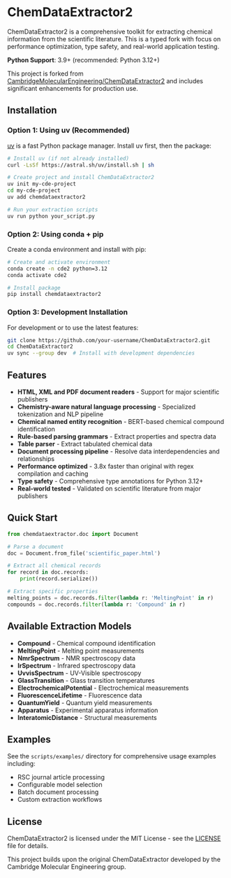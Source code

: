 ChemDataExtractor2
==================

ChemDataExtractor2 is a comprehensive toolkit for extracting chemical information from the scientific literature. This is a typed fork with focus on performance optimization, type safety, and real-world application testing.

**Python Support**: 3.9+ (recommended: Python 3.12+)

This project is forked from [CambridgeMolecularEngineering/ChemDataExtractor2](https://github.com/CambridgeMolecularEngineering/ChemDataExtractor2) and includes significant enhancements for production use.

## Installation

### Option 1: Using uv (Recommended)

[uv](https://docs.astral.sh/uv/) is a fast Python package manager. Install uv first, then the package:

```bash
# Install uv (if not already installed)
curl -LsSf https://astral.sh/uv/install.sh | sh

# Create project and install ChemDataExtractor2
uv init my-cde-project
cd my-cde-project
uv add chemdataextractor2

# Run your extraction scripts
uv run python your_script.py
```

### Option 2: Using conda + pip

Create a conda environment and install with pip:

```bash
# Create and activate environment
conda create -n cde2 python=3.12
conda activate cde2

# Install package
pip install chemdataextractor2
```

### Option 3: Development Installation

For development or to use the latest features:

```bash
git clone https://github.com/your-username/ChemDataExtractor2.git
cd ChemDataExtractor2
uv sync --group dev  # Install with development dependencies
```

## Features

- **HTML, XML and PDF document readers** - Support for major scientific publishers
- **Chemistry-aware natural language processing** - Specialized tokenization and NLP pipeline
- **Chemical named entity recognition** - BERT-based chemical compound identification
- **Rule-based parsing grammars** - Extract properties and spectra data
- **Table parser** - Extract tabulated chemical data
- **Document processing pipeline** - Resolve data interdependencies and relationships
- **Performance optimized** - 3.8x faster than original with regex compilation and caching
- **Type safety** - Comprehensive type annotations for Python 3.12+
- **Real-world tested** - Validated on scientific literature from major publishers

## Quick Start

```python
from chemdataextractor.doc import Document

# Parse a document
doc = Document.from_file('scientific_paper.html')

# Extract all chemical records
for record in doc.records:
    print(record.serialize())

# Extract specific properties
melting_points = doc.records.filter(lambda r: 'MeltingPoint' in r)
compounds = doc.records.filter(lambda r: 'Compound' in r)
```

## Available Extraction Models

- **Compound** - Chemical compound identification
- **MeltingPoint** - Melting point measurements
- **NmrSpectrum** - NMR spectroscopy data
- **IrSpectrum** - Infrared spectroscopy data
- **UvvisSpectrum** - UV-Visible spectroscopy
- **GlassTransition** - Glass transition temperatures
- **ElectrochemicalPotential** - Electrochemical measurements
- **FluorescenceLifetime** - Fluorescence data
- **QuantumYield** - Quantum yield measurements
- **Apparatus** - Experimental apparatus information
- **InteratomicDistance** - Structural measurements

## Examples

See the `scripts/examples/` directory for comprehensive usage examples including:

- RSC journal article processing
- Configurable model selection
- Batch document processing
- Custom extraction workflows

## License

ChemDataExtractor2 is licensed under the MIT License - see the [LICENSE](LICENSE) file for details.

This project builds upon the original ChemDataExtractor developed by the Cambridge Molecular Engineering group.
